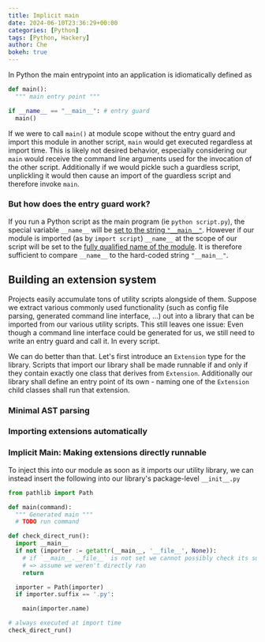 ```yaml
---
title: Implicit main
date: 2024-06-10T23:36:29+00:00
categories: [Python]
tags: [Python, Hackery]
author: Che
bokeh: true
---
```


In Python the main entrypoint into an application is idiomatically defined as
```py
def main():
  """ main entry point """

if __name__ == "__main__": # entry guard
  main()
```

If we were to call `main()` at module scope without the entry guard and import this module in another script, `main` would get executed regardless at import time. This is likely not desired behavior, especially considering our `main` would receive the command line arguments used for the invocation of the other script. Additionally if we would pickle such a guardless script, unplickling it would then cause an import of the guardless script and therefore invoke `main`.

### But how does the entry guard work?

If you run a Python script as the main program (ie `python script.py`), the special variable `__name__` will be [set to the string `"__main__"`](https://docs.python.org/3/library/__main__.html#name-main). However if our module is imported (as by `import script`) `__name__` at the scope of our script will be set to the [fully qualified name of the module](https://docs.python.org/3/reference/import.html#name__). It is therefore sufficient to compare `__name__` to the hard-coded string `"__main__"`.

## Building an extension system
Projects easily accumulate tons of utility scripts alongside of them. Suppose we extract various commonly used functionality (such as config file parsing, generated command line interface, ...) out into a library that can be imported from our various utility scripts. This still leaves one issue: Even though a command line interface could be generated for us, we still need to write an entry guard and call it. In every script.

We can do better than that. Let's first introduce an `Extension` type for the library. Scripts that import our library shall be made runnable if and only if they contain exactly one class that derives from `Extension`. Additionally our library shall define an entry point of its own - naming one of the `Extension` child classes shall run that extension.

### Minimal AST parsing

### Importing extensions automatically

### Implicit Main: Making extensions directly runnable

To inject this into our module as soon as it imports our utility library, we can instead insert the following into our library's package-level `__init__.py`
```py
from pathlib import Path

def main(command):
  """ Generated main """
  # TODO run command

def check_direct_run():
  import __main__
  if not (importer := getattr(__main__, '__file__', None)):
    # if `__main__.__file__` is not set we cannot possibly check its suffix
    # => assume we weren't directly ran
    return

  importer = Path(importer)
  if importer.suffix == '.py':

    main(importer.name)

# always executed at import time
check_direct_run()
```

